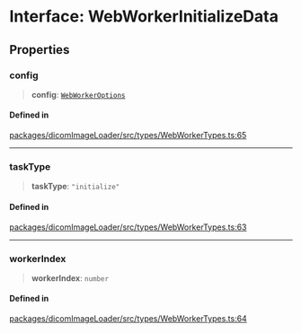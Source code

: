 # Interface: WebWorkerInitializeData

## Properties

### config

> **config**: [`WebWorkerOptions`](WebWorkerOptions.md)

#### Defined in

[packages/dicomImageLoader/src/types/WebWorkerTypes.ts:65](https://github.com/cornerstonejs/cornerstone3D/blob/ca63091460d8bdfd067d14a09b3105a6b4852ade/packages/dicomImageLoader/src/types/WebWorkerTypes.ts#L65)

***

### taskType

> **taskType**: `"initialize"`

#### Defined in

[packages/dicomImageLoader/src/types/WebWorkerTypes.ts:63](https://github.com/cornerstonejs/cornerstone3D/blob/ca63091460d8bdfd067d14a09b3105a6b4852ade/packages/dicomImageLoader/src/types/WebWorkerTypes.ts#L63)

***

### workerIndex

> **workerIndex**: `number`

#### Defined in

[packages/dicomImageLoader/src/types/WebWorkerTypes.ts:64](https://github.com/cornerstonejs/cornerstone3D/blob/ca63091460d8bdfd067d14a09b3105a6b4852ade/packages/dicomImageLoader/src/types/WebWorkerTypes.ts#L64)
